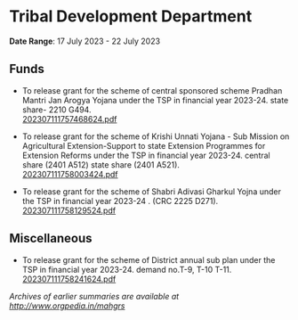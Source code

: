 # Tribal Development Department

**Date Range**: 17 July 2023 - 22 July 2023


## Funds
- To release grant for the scheme of central sponsored scheme Pradhan Mantri Jan Arogya Yojana under the TSP in financial year 2023-24. state share- 2210 G494.\
  [202307111757468624.pdf](https://gr.maharashtra.gov.in/Site/Upload/Government%20Resolutions/English/202307111757468624.pdf)

- To release grant for the scheme of Krishi Unnati Yojana - Sub Mission on Agricultural Extension-Support to state Extension Programmes for Extension Reforms under the TSP in financial year 2023-24. central share (2401 A512) state share (2401 A521).\
  [202307111758003424.pdf](https://gr.maharashtra.gov.in/Site/Upload/Government%20Resolutions/English/202307111758003424.pdf)

- To release grant for the scheme of Shabri Adivasi Gharkul Yojna under the TSP in financial year 2023-24 . (CRC 2225 D271).\
  [202307111758129524.pdf](https://gr.maharashtra.gov.in/Site/Upload/Government%20Resolutions/English/202307111758129524.pdf)

## Miscellaneous
- To release grant for the scheme of District annual sub plan under the TSP in financial year 2023-24. demand no.T-9, T-10 T-11.\
  [202307111758241624.pdf](https://gr.maharashtra.gov.in/Site/Upload/Government%20Resolutions/English/202307111758241624.pdf)


*Archives of earlier summaries are available at http://www.orgpedia.in/mahgrs*